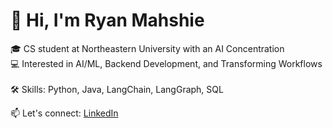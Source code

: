 # 👋 Hi, I'm Ryan Mahshie

🎓 CS student at Northeastern University with an AI Concentration 
<br>💻 Interested in AI/ML, Backend Development, and Transforming Workflows  
<br>🛠️ Skills: Python, Java, LangChain, LangGraph, SQL

📫 Let's connect: [LinkedIn](https://www.linkedin.com/in/ryanmahshie/)
